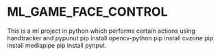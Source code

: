# ML_GAME_FACE_CONTROL
This is a ml project in python which performs certain actions using handtracker and pypunut
pip install opencv-python
pip install cvzone
pip install mediapipe
pip install pynput.
